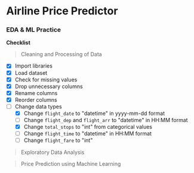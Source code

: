 # Airline Price Predictor

### EDA & ML Practice

**Checklist**

> Cleaning and Processing of Data

-   [x] Import libraries
-   [x] Load dataset
-   [x] Check for missing values
-   [x] Drop unnecessary columns
-   [x] Rename columns
-   [x] Reorder columns
-   [ ] Change data types
    -   [x] Change `flight_date` to "datetime" in yyyy-mm-dd format
    -   [ ] Change `flight_dep` and `flight_arr` to "datetime" in HH:MM format
    -   [x] Change `total_stops` to "int" from categorical values
    -   [ ] Change `flight_time` to "datetime" in HH:MM format
    -   [ ] Change `flight_fare` to "int"

> Exploratory Data Analysis

> Price Prediction using Machine Learning
